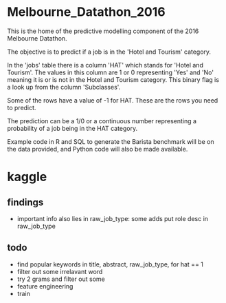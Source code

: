 # Melbourne_Datathon_2016
This is the home of the predictive modelling component of the 2016 Melbourne Datathon.

The objective is to predict if a job is in the 'Hotel and Tourism' category.

In the 'jobs' table there is a column 'HAT' which stands for 'Hotel and Tourism'. The values in this column are 1 or 0 representing 'Yes' and 'No' meaning it is or is not in the Hotel and Tourism category. This binary flag is a look up from the column 'Subclasses'.

Some of the rows have a value of -1 for HAT. These are the rows you need to predict.

The prediction can be a  1/0 or a continuous number representing a probability of a job being in the HAT category.

Example code in R and SQL to generate the Barista benchmark will be on the data provided, and Python code will also be made available.

# kaggle
## findings
- important info also lies in raw_job_type: some adds put role desc in raw_job_type

## todo
- find popular keywords in title, abstract, raw_job_type, for hat == 1
- filter out some irrelavant word
- try 2 grams and filter out some
- feature engineering
- train
